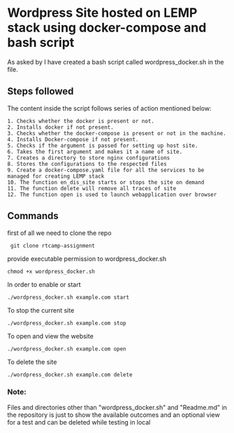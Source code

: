 
# Wordpress Site hosted on LEMP stack using docker-compose and bash script

As asked by I have created a bash script called wordpress_docker.sh in the file.


## Steps followed 
The content inside the script follows series of action mentioned below:

    1. Checks whether the docker is present or not. 
    2. Installs docker if not present.
    3. Checks whether the docker-compose is present or not in the machine.
    4. Installs Docker-compose if not present.
    5. Checks if the argument is passed for setting up host site. 
    6. Takes the first argument and makes it a name of site.
    7. Creates a directory to store nginx configurations
    8. Stores the configurations to the respected files 
    9. Create a docker-compose.yaml file for all the services to be managed for creating LEMP stack
    10. The function en_dis_site starts or stops the site on demand
    11. The function delete will remove all traces of site 
    12. The function open is used to launch webapplication over browser

## Commands
first of all we need to clone the repo
    
     git clone rtcamp-assignment

provide executable permission to wordpress_docker.sh

    chmod +x wordpress_docker.sh

In order to enable or start 
    
    ./wordpress_docker.sh example.com start

To stop the current site

    ./wordpress_docker.sh example.com stop

To open and view the website 

    ./wordpress_docker.sh example.com open

To delete the site
    
    ./wordpress_docker.sh example.com delete

### Note: 
Files and directories other than "wordpress_docker.sh" and "Readme.md" in the repository is just to show the available outcomes and an optional view for a test and can be deleted while testing in local 
